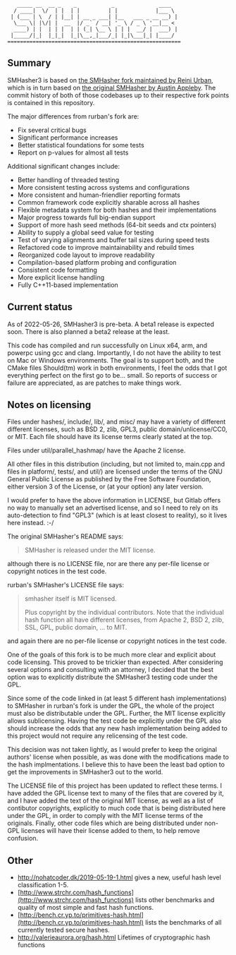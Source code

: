 ```
   _____ __  __ _    _           _              ____  
  / ____|  \/  | |  | |         | |            |___ \ 
 | (___ | \  / | |__| | __ _ ___| |__   ___ _ __ __) |
  \___ \| |\/| |  __  |/ _` / __| '_ \ / _ \ '__|__ < 
  ____) | |  | | |  | | (_| \__ \ | | |  __/ |  ___) |
 |_____/|_|  |_|_|  |_|\__,_|___/_| |_|\___|_| |____/ 
=======================================================
```

Summary
-------

SMHasher3 is based on [the SMHasher fork maintained by Reini
Urban](https://github.com/rurban/smhasher), which is in turn based on
[the original SMHasher by Austin
Appleby](https://github.com/aappleby/smhasher/). The commit history of
both of those codebases up to their respective fork points is
contained in this repository.

The major differences from rurban's fork are:
- Fix several critical bugs
- Significant performance increases
- Better statistical foundations for some tests
- Report on p-values for almost all tests

Additional significant changes include:
- Better handling of threaded testing
- More consistent testing across systems and configurations
- More consistent and human-friendlier reporting formats
- Common framework code explicitly sharable across all hashes
- Flexible metadata system for both hashes and their implementations
- Major progress towards full big-endian support
- Support of more hash seed methods (64-bit seeds and ctx pointers)
- Ability to supply a global seed value for testing
- Test of varying alignments and buffer tail sizes during speed tests
- Refactored code to improve maintainability and rebuild times
- Reorganized code layout to improve readability
- Compilation-based platform probing and configuration
- Consistent code formatting
- More explicit license handling
- Fully C++11-based implementation

Current status
--------------

As of 2022-05-26, SMHasher3 is pre-beta. A beta1 release is expected soon.
There is also planned a beta2 release at the least.

This code has compiled and run successfully on Linux x64, arm, and powerpc
using gcc and clang. Importantly, I do not have the ability to test on Mac
or Windows environments. The goal is to support both, and the CMake files
Should(tm) work in both environments, I feel the odds that I got
everything perfect on the first go to be... small. So reports of success
or failure are appreciated, as are patches to make things work.


Notes on licensing
------------------

Files under hashes/, include/, lib/, and misc/ may have a variety of
different different licenses, such as BSD 2, zlib, GPL3, public
domain/unlicense/CC0, or MIT. Each file should have its license terms
clearly stated at the top.

Files under util/parallel_hashmap/ have the Apache 2 license.

All other files in this distribution (including, but not limited to,
main.cpp and files in platform/, tests/, and util/) are licensed under
the terms of the GNU General Public License as published by the Free
Software Foundation, either version 3 of the License, or (at your
option) any later version.

I would prefer to have the above information in LICENSE, but Gitlab
offers no way to manually set an advertised license, and so I need
to rely on its auto-detection to find "GPL3" (which is at least
closest to reality), so it lives here instead. :-/

The original SMHasher's README says:

> SMHasher is released under the MIT license.

although there is no LICENSE file, nor are there any per-file license
or copyright notices in the test code.

rurban's SMHasher's LICENSE file says:

> smhasher itself is MIT licensed.
> 
> Plus copyright by the individual contributors.
> Note that the individual hash function all have different licenses,
> from Apache 2, BSD 2, zlib, SSL, GPL, public domain, ... to MIT.

and again there are no per-file license or copyright notices in the
test code.

One of the goals of this fork is to be much more clear and explicit
about code licensing. This proved to be trickier than expected. After
considering several options and consulting with an attorney, I decided
that the best option was to explicitly distribute the SMHasher3
testing code under the GPL.

Since some of the code linked in (at least 5 different hash
implementations) to SMHasher in rurban's fork is under the GPL, the
whole of the project must also be distributable under the
GPL. Further, the MIT license explicitly allows sublicensing. Having
the test code be explicitly under the GPL also should increase the
odds that any new hash implementation being added to this project
would not require any relicensing of the test code.

This decision was not taken lightly, as I would prefer to keep the
original authors' license when possible, as was done with the
modifications made to the hash implmentations. I believe this to have
been the least bad option to get the improvements in SMHasher3 out to
the world.

The LICENSE file of this project has been updated to reflect these
terms. I have added the GPL license text to many of the files that are
covered by it, and I have added the text of the original MIT license,
as well as a list of contibutor copyrights, explicitly to much code
that is being distributed here under the GPL, in order to comply with
the MIT license terms of the originals. Finally, other code files
which are being distributed under non-GPL licenses will have their
license added to them, to help remove confusion.

Other
-----

* http://nohatcoder.dk/2019-05-19-1.html gives a new, useful hash level classification 1-5.
* [http://www.strchr.com/hash_functions](http://www.strchr.com/hash_functions) lists other benchmarks and quality of most simple and fast hash functions.
* [http://bench.cr.yp.to/primitives-hash.html](http://bench.cr.yp.to/primitives-hash.html) lists the benchmarks of all currently tested secure hashes.
* http://valerieaurora.org/hash.html Lifetimes of cryptographic hash functions
